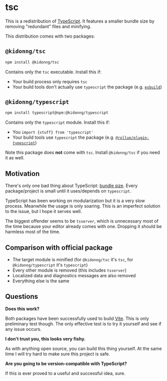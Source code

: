 # tsc

This is a redistribution of [TypeScript](https://github.com/microsoft/TypeScript). It features a smaller bundle size by removing "redundant" files and minifying.

This distribution comes with two packages:

## `@kidonng/tsc`

```sh
npm install @kidonng/tsc
```

Contains only the `tsc` executable. Install this if:

- Your build process only requires `tsc`
- Your build tools don't actually use `typescript` the package (e.g. [`esbuild`](https://github.com/evanw/esbuild))

## `@kidonng/typescript`

```sh
npm install typescript@npm:@kidonng/typescript
```

Contains only the `typescript` module. Install this if:

- You `import {stuff} from 'typescript'`
- Your build tools use `typescript` the package (e.g. [`@rollup/plugin-typescript`](https://github.com/rollup/plugins/tree/master/packages/typescript))

Note this package does **not** come with `tsc`. Install `@kidonng/tsc` if you need it as well.

## Motivation

There's only one bad thing about TypeScript: [bundle size](https://github.com/microsoft/TypeScript/issues/27891). Every package/project is small until it uses/depends on `typescript`.

TypeScript has been working on modularization but it is a very slow process. Meanwhile the usage is only soaring. This is an imperfect solution to the issue, but I hope it serves well.

The biggest offender seems to be `tsserver`, which is unnecessary most of the time because your editor already comes with one. Dropping it should be harmless most of the time.

## Comparison with official package

- The target module is minified (for `@kidonng/tsc` it's `tsc`, for `@kidonng/typescript` it's `typescript`)
- Every other module is removed (this includes `tsserver`)
- Localized data and diagnostics messages are also removed
- Everything else is the same

## Questions

**Does this work?**

Both packages have been successfully used to build [Vite](https://github.com/vitejs/vite). This is only preliminary test though. The only effective test is to try it yourself and see if any issue occurs.

**I don't trust you, this looks very fishy.**

As with anything open source, you can build this thing yourself. At the same time I will try hard to make sure this project is safe.

**Are you going to be version-compatible with TypeScript?**

If this is ever proved to a useful and successful idea, sure.
